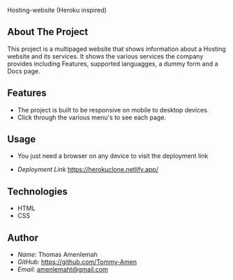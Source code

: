  Hosting-website (Heroku inspired)

## About The Project

This project is a multipaged website that shows information about a Hosting website and its services.
It shows the various services the company provides including Features, supported languagges, a dummy form and a Docs page.

## Features

- The project is built to be responsive on mobile to desktop devices.
- Click through the various menu's to see each page.

## Usage

- You just need a browser on any device to visit the
  deployment link

- _Deployment Link_
  <https://herokuclone.netlify.app/>

## Technologies

- HTML
- CSS

## Author

- _Name:_ Thomas Amenlemah
- _GitHub:_ <https://github.com/Tommy-Amen>
- _Email:_ amenlemaht@gmail.com
